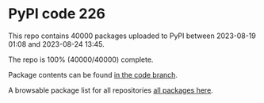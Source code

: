 # PyPI code 226

This repo contains 40000 packages uploaded to PyPI between 
2023-08-19 01:08 and 2023-08-24 13:45.

The repo is 100% (40000/40000) complete.

Package contents can be found [in the code branch](https://github.com/pypi-data/pypi-mirror-226/tree/code/packages).

A browsable package list for all repositories [all packages here](https://pypi-data.github.io/website/repositories/pypi-mirror-226).


